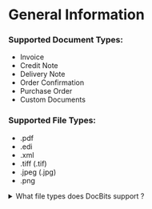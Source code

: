 # General Information

### Supported Document Types:

* Invoice&#x20;
* Credit Note&#x20;
* Delivery Note
* Order Confirmation
* Purchase Order&#x20;
* Custom Documents

### Supported File Types:

* .pdf
* .edi
* .xml
* .tiff  (.tif)
* .jpeg  (.jpg)
* .png

<details>

<summary>What file types does DocBits support ? </summary>

#### Supported File types are:&#x20;

* .pdf
* .edi
* .xml
* .tiff  (.tif)
* .jpeg  (.jpg)
* .png

</details>
